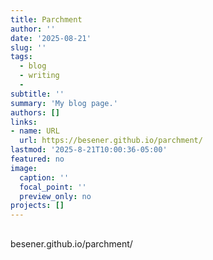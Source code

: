 ```yaml
---
title: Parchment
author: ''
date: '2025-08-21'
slug: ''
tags:
  - blog
  - writing
  - 
subtitle: ''
summary: 'My blog page.'
authors: []
links:
- name: URL
  url: https://besener.github.io/parchment/
lastmod: '2025-8-21T10:00:36-05:00'
featured: no
image:
  caption: ''
  focal_point: ''
  preview_only: no
projects: []
---
```


##

besener.github.io/parchment/

